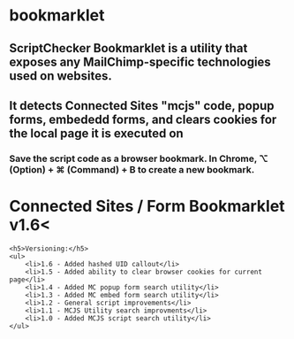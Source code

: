 # bookmarklet
## ScriptChecker Bookmarklet is a utility that exposes any MailChimp-specific technologies used on websites. 
## It detects Connected Sites "mcjs" code, popup forms, embededd forms, and clears cookies for the local page it is executed on
### Save the script code as a browser bookmark. In Chrome, ⌥ (Option) + ⌘ (Command) + B to create a new bookmark.

# Connected Sites / Form Bookmarklet v1.6<

	<h5>Versioning:</h5>
	<ul>
		<li>1.6 - Added hashed UID callout</li>
		<li>1.5 - Added ability to clear browser cookies for current page</li>
		<li>1.4 - Added MC popup form search utility</li>
		<li>1.3 - Added MC embed form search utility</li>
		<li>1.2 - General script improvements</li>
		<li>1.1 - MCJS Utility search improvments</li>
		<li>1.0 - Added MCJS script search utility</li>
	</ul>

